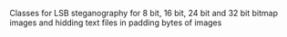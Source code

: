 Classes for LSB steganography for 8 bit, 16 bit, 24 bit and 32 bit bitmap images and hidding text files in padding bytes of images 
